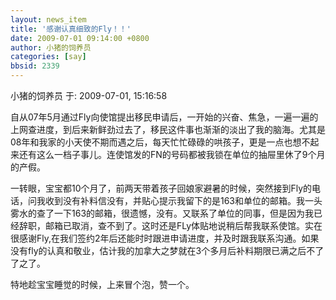 ```yaml
---
layout: news_item
title: '感谢认真细致的Fly！！'
date: 2009-07-01 09:14:00 +0800
author: 小猪的饲养员
categories: [say]
bbsid: 2339
---
```


小猪的饲养员 于: 2009-07-01, 15:16:58

自从07年5月通过Fly向使馆提出移民申请后，一开始的兴奋、焦急，一遍一遍的上网查进度，到后来新鲜劲过去了，移民这件事也渐渐的淡出了我的脑海。尤其是08年和我家的小天使不期而遇之后，每天忙忙碌碌的哄孩子，更是一点也想不起来还有这么一档子事儿。连使馆发的FN的号码都被我锁在单位的抽屉里休了9个月的产假。

一转眼，宝宝都10个月了，前两天带着孩子回娘家避暑的时候，突然接到Fly的电话，问我收到没有补料信没有，并贴心提示我留下的是163和单位的邮箱。我一头雾水的查了一下163的邮箱，很遗憾，没有。又联系了单位的同事，但是因为我已经辞职，邮箱已取消，查不到了。这时还是FLy体贴地说稍后帮我联系使馆。实在很感谢Fly,在我们签约2年后还能时时跟进申请进度，并及时跟我联系沟通。如果没有fly的认真和敬业，估计我的加拿大之梦就在3个多月后补料期限已满之后不了了之了。

特地趁宝宝睡觉的时候，上来冒个泡，赞一个。
